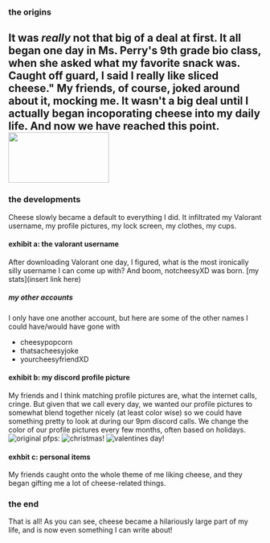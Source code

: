 

### the origins 
It was *really* not that big of a deal at first. It all began one day in Ms. Perry's 9th grade bio class, when she asked what my favorite snack was. Caught off guard, I said **I really like sliced cheese**." My friends, of course, joked around about it, mocking me. It wasn't a big deal until I actually began incoporating cheese into my daily life. And now we have reached this point.
<img src="https://user-images.githubusercontent.com/114502698/192648480-9e78fa94-3c73-437d-a6bd-90a2c016b80f.PNG)" width="200" height="100">
---
### the developments
Cheese slowly became a default to everything I did. It infiltrated my Valorant username, my profile pictures, my lock screen, my clothes, my cups. 
#### exhibit a: the valorant username
After downloading Valorant one day, I figured, what is the most ironically silly username I can come up with? And boom, notcheesyXD was born. 
[my stats](insert link here)
##### my other accounts
I only have one another account, but here are some of the other names I could have/would have gone with 
- cheesypopcorn
- thatsacheesyjoke
- yourcheesyfriendXD
#### exhibit b: my discord profile picture
My friends and I think matching profile pictures are, what the internet calls, cringe. But given that we call every day, we wanted our profile pictures to somewhat blend together nicely (at least color wise) so we could have something pretty to look at during our 9pm discord calls. 
We change the color of our profile pictures every few months, often based on holidays. 
![original pfps:](https://user-images.githubusercontent.com/114502698/192647916-3f6369ae-b5af-4032-8059-d54dac495ddc.PNG)
![christmas!](https://user-images.githubusercontent.com/114502698/192648037-2ef88477-c7f8-4e02-931c-7d1cc2bcb42f.PNG)
![valentines day!](https://user-images.githubusercontent.com/114502698/192648116-6e91898a-1c42-437c-9efc-c825052cf94a.PNG)
#### exhbit c: personal items
My friends caught onto the whole theme of me liking cheese, and they began gifting me a lot of cheese-related things. 


### the end
That is all! As you can see, cheese became a hilariously large part of my life, and is now even something I can write about!



